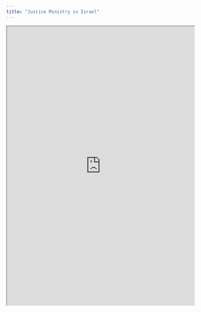 ```yaml
---
title: "Justice Ministry in Israel"
---
```




<iframe height="750" width="100%" src="https://ewelton.github.io/ktest/wiki.html#Justice%20Ministry%20in%20Israel"></iframe>
